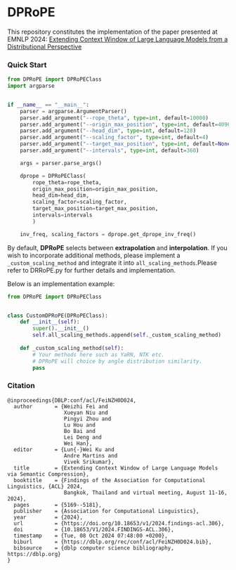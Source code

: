 # DPRoPE

This repository constitutes the implementation of the paper presented at EMNLP 2024: [Extending Context Window of Large Language Models from a Distributional Perspective](https://aclanthology.org/2024.emnlp-main.414.pdf)

### Quick Start
```python
from DPRoPE import DPRoPEClass
import argparse


if __name__ == "__main__":
    parser = argparse.ArgumentParser()
    parser.add_argument("--rope_theta", type=int, default=10000)
    parser.add_argument("--origin_max_position", type=int, default=4096)
    parser.add_argument("--head_dim", type=int, default=128)
    parser.add_argument("--scaling_factor", type=int, default=4)
    parser.add_argument("--target_max_position", type=int, default=None)
    parser.add_argument("--intervals", type=int, default=360)

    args = parser.parse_args()

    dprope = DPRoPEClass(
        rope_theta=rope_theta, 
        origin_max_position=origin_max_position,
        head_dim=head_dim,
        scaling_factor=scaling_factor,
        target_max_position=target_max_position,
        intervals=intervals
        )

    inv_freq, scaling_factors = dprope.get_dprope_inv_freq()
```

By default, **DPRoPE** selects between **extrapolation** and **interpolation**. If you wish to incorporate additional methods, please implement a ```_custom_scaling_method``` and integrate it into ```all_scaling_methods```.Please refer to DRRoPE.py for further details and implementation.

Below is an implementation example:
```python
from DPRoPE import DPRoPEClass


class CustomDPRoPE(DPRoPEClass):
    def __init__(self):
        super().__init__()
        self.all_scaling_methods.append(self._custom_scaling_method)
    
    def _custom_scaling_method(self):
        # Your methods here such as YaRN, NTK etc.
        # DPRoPE will choice by angle distribution similarity.
        pass
```

### Citation
```
@inproceedings{DBLP:conf/acl/FeiNZH0D024,
  author       = {Weizhi Fei and
                  Xueyan Niu and
                  Pingyi Zhou and
                  Lu Hou and
                  Bo Bai and
                  Lei Deng and
                  Wei Han},
  editor       = {Lun{-}Wei Ku and
                  Andre Martins and
                  Vivek Srikumar},
  title        = {Extending Context Window of Large Language Models via Semantic Compression},
  booktitle    = {Findings of the Association for Computational Linguistics, {ACL} 2024,
                  Bangkok, Thailand and virtual meeting, August 11-16, 2024},
  pages        = {5169--5181},
  publisher    = {Association for Computational Linguistics},
  year         = {2024},
  url          = {https://doi.org/10.18653/v1/2024.findings-acl.306},
  doi          = {10.18653/V1/2024.FINDINGS-ACL.306},
  timestamp    = {Tue, 08 Oct 2024 07:48:00 +0200},
  biburl       = {https://dblp.org/rec/conf/acl/FeiNZH0D024.bib},
  bibsource    = {dblp computer science bibliography, https://dblp.org}
}
```